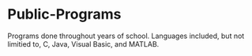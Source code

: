 Public-Programs
===============

Programs done throughout years of school. Languages included, but not limitied to, C, Java, Visual Basic, and MATLAB.
